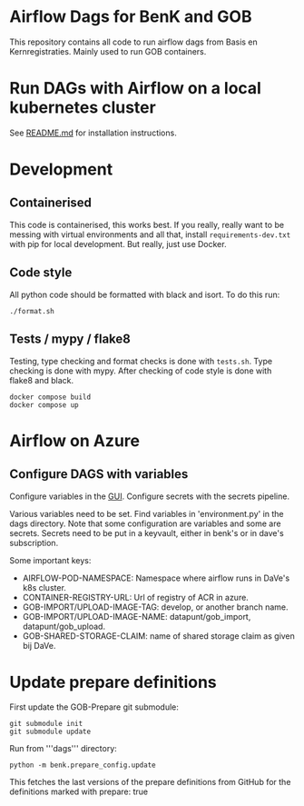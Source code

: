 # Airflow Dags for BenK and GOB

This repository contains all code to run airflow dags from Basis en 
Kernregistraties. Mainly used to run GOB containers.

# Run DAGs with Airflow on a local kubernetes cluster

See [README.md](airflow-local/README.md) for installation instructions.

# Development

## Containerised
This code is containerised, this works best. If you really, really want to be messing with virtual environments and
all that, install `requirements-dev.txt` with pip for local development.
But really, just use Docker.

## Code style

All python code should be formatted with black and isort. To do this run:

```shell
./format.sh
```

## Tests / mypy / flake8

Testing, type checking and format checks is done with `tests.sh`.
Type checking is done with mypy.
After checking of code style is done with flake8 and black.

```shell
docker compose build
docker compose up
```

# Airflow on Azure

## Configure DAGS with variables

Configure variables in the [GUI](https://airflow-benkbbn1.dave-o.azure.amsterdam.nl/variable/list/).
Configure secrets with the secrets pipeline.

Various variables need to be set.
Find variables in 'environment.py' in the dags directory.
Note that some configuration are variables and some are secrets.
Secrets need to be put in a keyvault, either in benk's or in dave's subscription.

Some important keys:
- AIRFLOW-POD-NAMESPACE: Namespace where airflow runs in DaVe's k8s cluster.
- CONTAINER-REGISTRY-URL: Url of registry of ACR in azure.
- GOB-IMPORT/UPLOAD-IMAGE-TAG: develop, or another branch name.
- GOB-IMPORT/UPLOAD-IMAGE-NAME: datapunt/gob_import, datapunt/gob_upload.
- GOB-SHARED-STORAGE-CLAIM: name of shared storage claim as given bij DaVe.

# Update prepare definitions

First update the GOB-Prepare git submodule:

    git submodule init
    git submodule update

Run from '''dags''' directory:

    python -m benk.prepare_config.update

This fetches the last versions of the prepare definitions from GitHub for the definitions marked with prepare: true